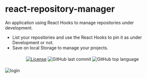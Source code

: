 # react-repository-manager
An application using React Hooks to manage repositories under development.

- List your repositories and use the React Hooks to pin it as under Development or not.
- Save on local Storage to manage your projects.

<div align="center" style="margin: 20px; text-align: center">

  [![License](http://img.shields.io/:license-mit-blue.svg?style=flat-square)](https://github.com/BinaryLeo/react-repository-manager/blob/main/LICENSE)
  ![GitHub last commit](https://img.shields.io/github/last-commit/BinaryLeo/react-repository-manager?style=flat-square)
  ![GitHub top language](https://img.shields.io/github/languages/top/BinaryLeo/react-repository-manager?style=flat-square)

</div>


![login](https://user-images.githubusercontent.com/72607039/160298871-8286c43a-d23f-4596-94ba-0f90ddd97250.gif)
